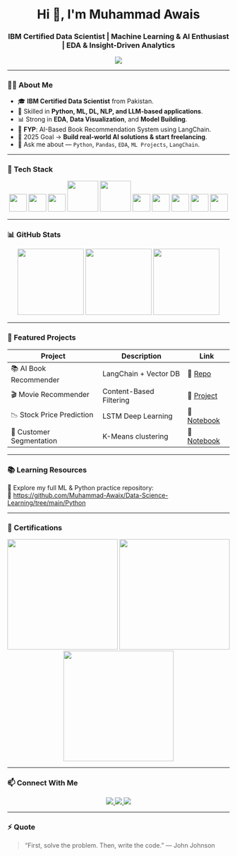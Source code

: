 <h1 align="center">Hi 👋, I'm Muhammad Awais</h1>
<h3 align="center">IBM Certified Data Scientist | Machine Learning & AI Enthusiast | EDA & Insight-Driven Analytics</h3>

<p align="center">
  <img src="https://readme-typing-svg.herokuapp.com?color=32CD32&width=500&lines=Turning+Raw+Data+into+Smart+Decisions+📊;Machine+Learning+%7C+Deep+Learning+%7C+LLMs;Always+Learning+%7C+Always+Building+🚀" />
</p>

---

### 🧑‍💻 About Me
- 🎓 **IBM Certified Data Scientist** from Pakistan.
- 🤖 Skilled in **Python, ML, DL, NLP, and LLM-based applications**.
- 📊 Strong in **EDA**, **Data Visualization**, and **Model Building**.
- 📌 **FYP**: AI-Based Book Recommendation System using LangChain.
- 🎯 2025 Goal → **Build real-world AI solutions & start freelancing**.
- 💬 Ask me about — `Python`, `Pandas`, `EDA`, `ML Projects`, `LangChain`.

---

### 🧰 Tech Stack

<div align="center">
  <img src="https://cdn.jsdelivr.net/gh/devicons/devicon/icons/python/python-original.svg" width="40"/>
  <img src="https://cdn.jsdelivr.net/gh/devicons/devicon/icons/pandas/pandas-original.svg" width="40"/>
  <img src="https://cdn.jsdelivr.net/gh/devicons/devicon/icons/numpy/numpy-original.svg" width="40"/>
  <img src="https://seaborn.pydata.org/_static/logo-wide-lightbg.svg" width="70"/>
  <img src="https://upload.wikimedia.org/wikipedia/commons/0/05/Scikit_learn_logo_small.svg" width="70"/>
  <img src="https://cdn.jsdelivr.net/gh/devicons/devicon/icons/jupyter/jupyter-original.svg" width="40"/>
  <img src="https://cdn.jsdelivr.net/gh/devicons/devicon/icons/tensorflow/tensorflow-original.svg" width="40"/>
  <img src="https://cdn.jsdelivr.net/gh/devicons/devicon/icons/html5/html5-original.svg" width="40"/>
  <img src="https://cdn.jsdelivr.net/gh/devicons/devicon/icons/css3/css3-original.svg" width="40"/>
  <img src="https://cdn.jsdelivr.net/gh/devicons/devicon/icons/javascript/javascript-original.svg" width="40"/>
</div>

---

### 📊 GitHub Stats

<p align="center">
  <img height="150" src="https://github-readme-stats.vercel.app/api?username=Muhammad-Awaix&show_icons=true&theme=tokyonight"/>
  <img height="150" src="https://github-readme-stats.vercel.app/api/top-langs?username=Muhammad-Awaix&layout=compact&theme=tokyonight"/>
  <img height="150" src="https://github-readme-streak-stats.herokuapp.com/?user=Muhammad-Awaix&theme=tokyonight"/>
</p>

---

### 🚀 Featured Projects

| Project | Description | Link |
|--------|-------------|------|
| 📚 AI Book Recommender | LangChain + Vector DB | 🔗 [Repo](https://github.com/Muhammad-Awaix/FYP) |
| 🎬 Movie Recommender | Content-Based Filtering | 🔗 [Project](https://github.com/Muhammad-Awaix/-ML-Pyhton-Projects/blob/main/Movies_Rec_Sys.ipynb) |
| 📉 Stock Price Prediction | LSTM Deep Learning | 🔗 [Notebook](https://github.com/Muhammad-Awaix/-ML-Pyhton-Projects/blob/main/Stock_price.ipynb) |
| 🧩 Customer Segmentation | K-Means clustering | 🔗 [Notebook](https://github.com/Muhammad-Awaix/Data-Science-Learning/blob/main/Python/Unsupervised_Learning/k_means_project.ipynb) |

---

### 📚 Learning Resources
📌 Explore my full ML & Python practice repository:  
🔗 https://github.com/Muhammad-Awaix/Data-Science-Learning/tree/main/Python

---

### 📃 Certifications

<p align="center">
  <img src=""C:\Users\MR OSMAN\Desktop\Pdf's\Certificates\1755424501687.jpg"" width="250"/>
  <img src="CERTIFICATE_URL_2" width="250"/>
  <img src="CERTIFICATE_URL_3" width="250"/>
</p>

---

### 📫 Connect With Me

<p align="center">
  <a href="https://www.linkedin.com/in/muhamad-awais/">
    <img src="https://img.shields.io/badge/LinkedIn-0077B5?style=for-the-badge&logo=linkedin&logoColor=white"/>
  </a>
  <a href="mailto:mawais.ai021@gmail.com">
    <img src="https://img.shields.io/badge/Gmail-D14836?style=for-the-badge&logo=gmail&logoColor=white"/>
  </a>
  <a href="https://huggingface.co/mawais021">
    <img src="https://img.shields.io/badge/HuggingFace-FFCC4D?style=for-the-badge&logo=huggingface&logoColor=black"/>
  </a>
</p>

---

### ⚡ Quote
> “First, solve the problem. Then, write the code.” — John Johnson
